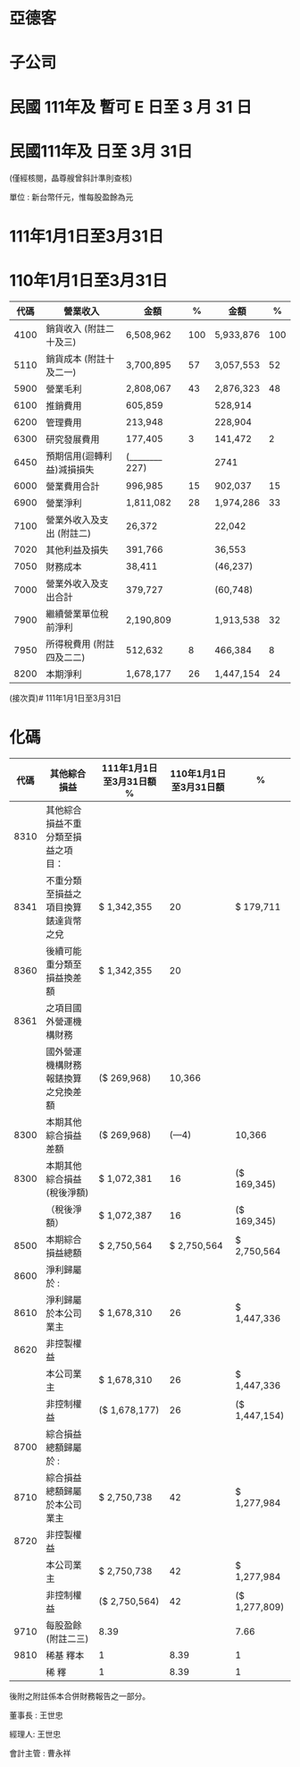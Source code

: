 # 亞德客

# 子公司

# 民國 111年及 暫可 E 日至 3 月 31 日

# 民國111年及 日至 3月 31日

(僅經核閱，晶尊艘曾斜計準則查核)

單位 : 新台幣仟元，惟每股盈餘為元

# 111年1月1日至3月31日

# 110年1月1日至3月31日

|代碼|營業收入|金額|%|金額|%|
|---|---|---|---|---|---|
|4100|銷貨收入 (附註二十及三)|6,508,962|100|5,933,876|100|
|5110|銷貨成本 (附註十及二一)|3,700,895|57|3,057,553|52|
|5900|營業毛利|2,808,067|43|2,876,323|48|
|6100|推銷費用|605,859| |528,914| |
|6200|管理費用|213,948| |228,904| |
|6300|研究發展費用|177,405|3|141,472|2|
|6450|預期信用(迴轉利益)減損損失|(________ 227)| |2741| |
|6000|營業費用合計|996,985|15|902,037|15|
|6900|營業淨利|1,811,082|28|1,974,286|33|
|7100|營業外收入及支出 (附註二)|26,372| |22,042| |
|7020|其他利益及損失|391,766| |36,553| |
|7050|財務成本|38,411| |(46,237)| |
|7000|營業外收入及支出合計|379,727| |(60,748)| |
|7900|繼續營業單位稅前淨利|2,190,809| |1,913,538|32|
|7950|所得稅費用 (附註四及二二)|512,632|8|466,384|8|
|8200|本期淨利|1,678,177|26|1,447,154|24|

(接次頁)# 111年1月1日至3月31日

# 化碼

|代碼|其他綜合損益|111年1月1日至3月31日額 %|110年1月1日至3月31日額|%|
|---|---|---|---|---|
|8310|其他綜合損益不重分類至損益之項目：| | | |
|8341|不重分類至損益之項目換算錶達貨幣之兌|$ 1,342,355|20|$ 179,711|
|8360|後續可能重分類至損益換差額|$ 1,342,355|20| |
|8361|之項目國外營運機構財務| | | |
| |國外營運機構財務報錶換算之兌換差額|($ 269,968)|10,366| |
|8300|本期其他綜合損益差額|($ 269,968)|(—4)|10,366|
|8300|本期其他綜合損益(稅後淨額)|$ 1,072,381|16|($ 169,345)|
| |（稅後淨額）|$ 1,072,387|16|($ 169,345)|
|8500|本期綜合損益總額|$ 2,750,564|$ 2,750,564|$ 2,750,564|
|8600|淨利歸屬於 :| | | |
|8610|淨利歸屬於本公司業主|$ 1,678,310|26|$ 1,447,336|
|8620|非控製權益| | | |
| |本公司業主|$ 1,678,310|26|$ 1,447,336|
| |非控制權益|($ 1,678,177)|26|($ 1,447,154)|
|8700|綜合損益總額歸屬於 :| | | |
|8710|綜合損益總額歸屬於本公司業主|$ 2,750,738|42|$ 1,277,984|
|8720|非控製權益| | | |
| |本公司業主|$ 2,750,738|42|$ 1,277,984|
| |非控制權益|($ 2,750,564)|42|($ 1,277,809)|
|9710|每股盈餘(附註二三)|8.39| |7.66|
|9810|稀基 釋本|1|8.39|1|
| |稀 釋|1|8.39|1|

後附之附註係本合併財務報告之一部分。

董事長 : 王世忠

經理人: 王世忠

會計主管 : 曹永祥